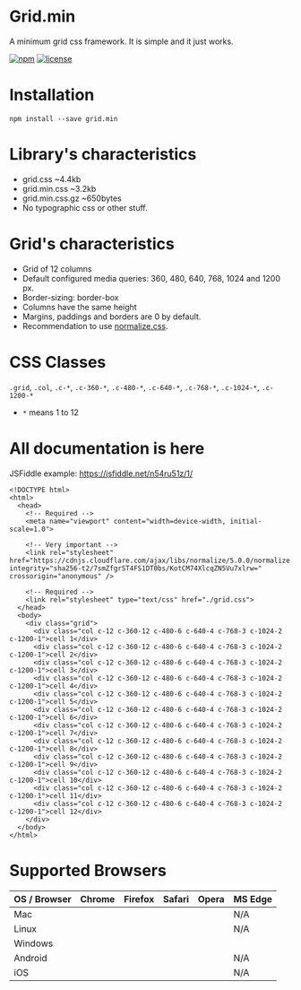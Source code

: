 # Grid.min

A minimum grid css framework. It is simple and it just works.

[![npm][npm-image]][npm-url] [![license][license-image]][license-url]

# Installation

`npm install --save grid.min`

# Library's characteristics

- grid.css ~4.4kb
- grid.min.css ~3.2kb
- grid.min.css.gz ~650bytes
- No typographic css or other stuff.

# Grid's characteristics

- Grid of 12 columns
- Default configured media queries: 360, 480, 640, 768, 1024 and 1200 px.
- Border-sizing: border-box
- Columns have the same height
- Margins, paddings and borders are 0 by default.
- Recommendation to use [normalize.css](https://github.com/necolas/normalize.css/).

# CSS Classes

`.grid`, `.col`, `.c-*`, `.c-360-*`, `.c-480-*`, `.c-640-*`, `.c-768-*`, `.c-1024-*`, `.c-1200-*`

- `*` means 1 to 12

# All documentation is here

JSFiddle example: https://jsfiddle.net/n54ru51z/1/

```
<!DOCTYPE html>
<html>
  <head>
    <!-- Required -->
    <meta name="viewport" content="width=device-width, initial-scale=1.0">

    <!-- Very important -->
    <link rel="stylesheet" href="https://cdnjs.cloudflare.com/ajax/libs/normalize/5.0.0/normalize.min.css" integrity="sha256-t2/7smZfgrST4FS1DT0bs/KotCM74XlcqZN5Vu7xlrw=" crossorigin="anonymous" />

    <!-- Required -->
    <link rel="stylesheet" type="text/css" href="./grid.css">
  </head>
  <body>
    <div class="grid">
      <div class="col c-12 c-360-12 c-480-6 c-640-4 c-768-3 c-1024-2 c-1200-1">cell 1</div>
      <div class="col c-12 c-360-12 c-480-6 c-640-4 c-768-3 c-1024-2 c-1200-1">cell 2</div>
      <div class="col c-12 c-360-12 c-480-6 c-640-4 c-768-3 c-1024-2 c-1200-1">cell 3</div>
      <div class="col c-12 c-360-12 c-480-6 c-640-4 c-768-3 c-1024-2 c-1200-1">cell 4</div>
      <div class="col c-12 c-360-12 c-480-6 c-640-4 c-768-3 c-1024-2 c-1200-1">cell 5</div>
      <div class="col c-12 c-360-12 c-480-6 c-640-4 c-768-3 c-1024-2 c-1200-1">cell 6</div>
      <div class="col c-12 c-360-12 c-480-6 c-640-4 c-768-3 c-1024-2 c-1200-1">cell 7</div>
      <div class="col c-12 c-360-12 c-480-6 c-640-4 c-768-3 c-1024-2 c-1200-1">cell 8</div>
      <div class="col c-12 c-360-12 c-480-6 c-640-4 c-768-3 c-1024-2 c-1200-1">cell 9</div>
      <div class="col c-12 c-360-12 c-480-6 c-640-4 c-768-3 c-1024-2 c-1200-1">cell 10</div>
      <div class="col c-12 c-360-12 c-480-6 c-640-4 c-768-3 c-1024-2 c-1200-1">cell 11</div>
      <div class="col c-12 c-360-12 c-480-6 c-640-4 c-768-3 c-1024-2 c-1200-1">cell 12</div>
    </div>
  </body>
</html>
```

# Supported Browsers

| OS / Browser | Chrome | Firefox | Safari | Opera | MS Edge |
|--------------|--------|---------|--------|-------|---------|
| Mac          |        |         |        |       |   N/A   |
| Linux        |        |         |        |       |   N/A   |
| Windows      |        |         |        |       |         |
| Android      |        |         |        |       |   N/A   |
| iOS          |        |         |        |       |   N/A   |


[license-image]: https://img.shields.io/npm/l/grid.min.svg?style=flat-square
[license-url]: LICENSE.md
[npm-image]: https://img.shields.io/npm/v/grid.min.svg?style=flat-square
[npm-url]: https://www.npmjs.com/package/grid.min
